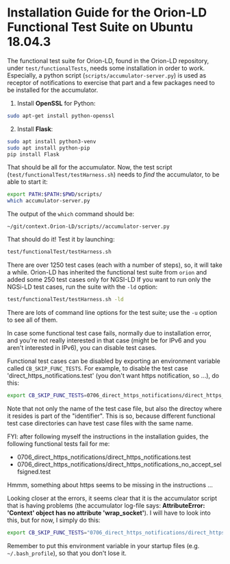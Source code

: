 # Installation Guide for the Orion-LD Functional Test Suite on Ubuntu 18.04.3

The functional test suite for Orion-LD, found in the Orion-LD repository, under `test/functionalTests`, needs some installation in order to work.
Especially, a python script (`scripts/accumulator-server.py`) is used as receptor of notifications to exercise that part and a few packages need to be installed 
for the accumulator.

1. Install **OpenSSL** for Python:

```bash
sudo apt-get install python-openssl
```

2. Install **Flask**:

```bash
sudo apt install python3-venv
sudo apt install python-pip
pip install Flask
```

That should be all for the accumulator.
Now, the test script (`test/functionalTest/testHarness.sh`) needs to *find* the accumulator, to be able to start it:

```bash
export PATH:$PATH:$PWD/scripts/
which accumulator-server.py
```

The output of the `which` command should be:

```text
~/git/context.Orion-LD/scripts//accumulator-server.py
```

That should do it!
Test it by launching:
```bash
test/functionalTest/testHarness.sh
```

There are over 1250 test cases (each with a number of steps), so, it will take a while.
Orion-LD has inherited the functional test suite from `orion` and added some 250 test cases only for NGSI-LD
If you want to run only the NGSi-LD test cases, run the suite with the `-ld` option:

```bash
test/functionalTest/testHarness.sh -ld
```

There are lots of command line options for the test suite; use the `-u` option to see all of them.

In case some functional test case fails, normally due to installation error, and you're not really interested in that case (might be for IPv6 and you aren't interested in IPv6),
you can disable test cases.

Functional test cases can be disabled by exporting an environment variable called `CB_SKIP_FUNC_TESTS`.
For example, to disable the test case 'direct_https_notifications.test' (you don't want https notification, so ...), do this:

```bash
export CB_SKIP_FUNC_TESTS=0706_direct_https_notifications/direct_https_notifications.test
```
Note that not only the name of the test case file, but also the directoy where it resides is part of the "identifier".
This is so, because different functional test case directories can have test case files with the same name.

FYI: after following myself the instructions in the installation guides, the following functional tests fail for me:

* 0706_direct_https_notifications/direct_https_notifications.test
* 0706_direct_https_notifications/direct_https_notifications_no_accept_selfsigned.test

Hmmm, something about https seems to be missing in the instructions ...

Looking closer at the errors, it seems clear that it is the accumulator script that is having problems (the accumulator log-file says: **AttributeError: 'Context' object has no attribute 'wrap_socket'**).
I will have to look into this, but for now, I simply do this:

```bash
export CB_SKIP_FUNC_TESTS="0706_direct_https_notifications/direct_https_notifications.test 0706_direct_https_notifications/direct_https_notifications_no_accept_selfsigned.test"
```

Remember to put this environment variable in your startup files (e.g. `~/.bash_profile`), so that you don't lose it.
